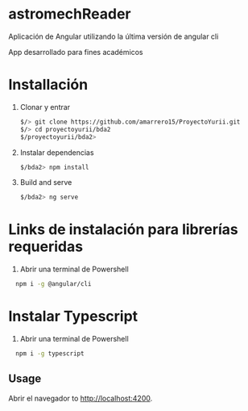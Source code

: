 # astromechReader
Aplicación de Angular utilizando la última versión de angular cli

App desarrollado para fines académicos


# Installación

1. Clonar y entrar
    ```bash
    $/> git clone https://github.com/amarrero15/ProyectoYurii.git
    $/> cd proyectoyurii/bda2
    $/proyectoyurii/bda2>
    ```
2. Instalar dependencias
    ```bash
    $/bda2> npm install
    ``` 
    
3. Build and serve
    ```bash
    $/bda2> ng serve
    
# Links de instalación para librerías requeridas

1. Abrir una terminal de Powershell
 ```bash
   npm i -g @angular/cli
  ```
    
# Instalar Typescript

1. Abrir una terminal de Powershell
 ```bash
   npm i -g typescript
  ```


## Usage
Abrir el navegador  to [http://localhost:4200](http://localhost:4200).




